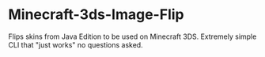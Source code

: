 # Minecraft-3ds-Image-Flip
Flips skins from Java Edition to be used on Minecraft 3DS. Extremely simple CLI that "just works" no questions asked.
